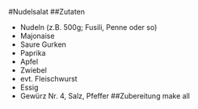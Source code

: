 #Nudelsalat
##Zutaten
* Nudeln (z.B. 500g; Fusili, Penne oder so)
* Majonaise
* Saure Gurken
* Paprika
* Apfel
* Zwiebel
* evt. Fleischwurst
* Essig
* Gewürz Nr. 4, Salz, Pfeffer
##Zubereitung
make all
